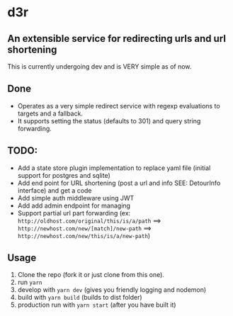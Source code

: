# d3r
## An extensible service for redirecting urls and url shortening

This is currently undergoing dev and is VERY simple as of now.

## Done

* Operates as a very simple redirect service with regexp evaluations to targets and a fallback.  
* It supports setting the status (defaults to 301) and query string forwarding.

## TODO:

* Add a state store plugin implementation to replace yaml file (initial support for postgres and sqlite)
* Add end point for URL shortening (post a url and info SEE: DetourInfo interface) and get a code
* Add simple auth middleware using JWT
* Add add admin endpoint for managing
* Support partial url part forwarding (ex:  `http://oldhost.com/original/this/is/a/path` ==> `http://newhost.com/new/[match]/new-path` ==> `http://newhost.com/new/this/is/a/new-path`)

## Usage

1. Clone the repo (fork it or just clone from this one).
2. run `yarn`
3. develop with `yarn dev` (gives you friendly logging and nodemon)
4. build with `yarn build` (builds to dist folder)
5. production run with `yarn start` (after you have built it)